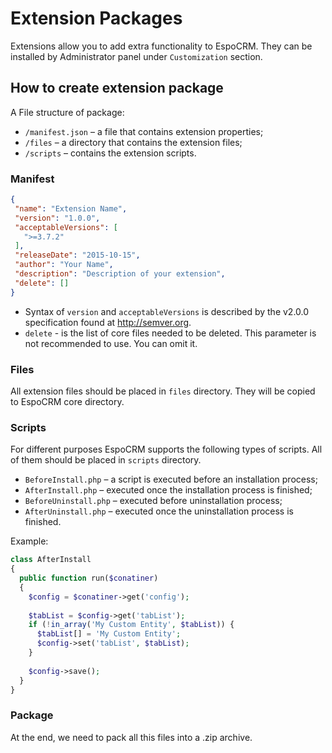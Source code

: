 # Extension Packages

Extensions allow you to add extra functionality to EspoCRM. They can be installed by Administrator panel under `Customization` section.

## How to create extension package

A File structure of package:

* `/manifest.json` – a file that contains extension properties;
* `/files` – a directory that contains the extension files;
* `/scripts` – contains the extension scripts.

### Manifest
```json
{
 "name": "Extension Name",
 "version": "1.0.0",
 "acceptableVersions": [
   ">=3.7.2"
 ],
 "releaseDate": "2015-10-15",
 "author": "Your Name",
 "description": "Description of your extension",
 "delete": []
}
```

* Syntax of `version` and `acceptableVersions` is described by the v2.0.0 specification found at http://semver.org.
* `delete` - is the list of core files needed to be deleted. This parameter is not recommended to use. You can omit it.

### Files

All extension files should be placed in `files` directory. They will be copied to EspoCRM core directory.

### Scripts

For different purposes EspoCRM supports the following types of scripts. All of them should be  placed in `scripts` directory.

* `BeforeInstall.php` – a script is executed before an installation process;
* `AfterInstall.php` – executed once the installation process is finished;
* `BeforeUninstall.php` – executed before uninstallation process;
* `AfterUninstall.php` – executed once the uninstallation process is finished.

Example:

```php
class AfterInstall
{
  public function run($conatiner)
  {
    $config = $conatiner->get('config');
 
    $tabList = $config->get('tabList');
    if (!in_array('My Custom Entity', $tabList)) {
      $tabList[] = 'My Custom Entity';
      $config->set('tabList', $tabList);
    }
 
    $config->save();
  }
}
```

### Package

At the end, we need to pack all this files into a .zip archive.
